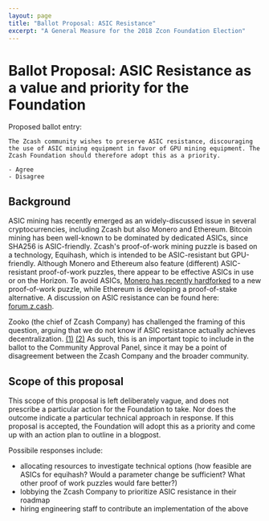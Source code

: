 ```yaml
---
layout: page
title: "Ballot Proposal: ASIC Resistance"
excerpt: "A General Measure for the 2018 Zcon Foundation Election"
---
```


# Ballot Proposal: ASIC Resistance as a value and priority for the Foundation

Proposed ballot entry:

```
The Zcash community wishes to preserve ASIC resistance, discouraging the use of ASIC mining equipment in favor of GPU mining equipment. The Zcash Foundation should therefore adopt this as a priority.

- Agree
- Disagree
```

## Background

ASIC mining has recently emerged as an widely-discussed issue in several cryptocurrencies, including Zcash but also Monero and Ethereum. Bitcoin mining has been well-known to be dominated by dedicated ASICs, since SHA256 is ASIC-friendly. Zcash's proof-of-work mining puzzle is based on a technology, Equihash, which is intended to be ASIC-resistant but GPU-friendly. Although Monero and Ethereum also feature (different) ASIC-resistant proof-of-work puzzles, there appear to be effective ASICs in use or on the Horizon. To avoid ASICs, [Monero has recently hardforked](https://cointelegraph.com/news/monero-hard-fork-appears-successful-as-devs-shun-bitmains-asic-miners) to a new proof-of-work puzzle, while Ethereum is developing a proof-of-stake alternative. A discussion on ASIC resistance can be found here: [forum.z.cash](https://forum.z.cash/t/let-s-talk-about-asic-mining/27353).

Zooko (the chief of Zcash Company) has challenged the framing of this question, arguing that we do not know if ASIC resistance  actually achieves decentralization. [(1)](http://www.crypto-news.in/news/alt-coins/zcash-founder-zooko-not-interested-asic-resistance/) [(2)](https://forum.z.cash/t/let-s-talk-about-asic-mining/27353/151) As such, this is an important topic to include in the ballot to the Community Approval Panel, since it may be a point of disagreement between the Zcash Company and the broader community.

## Scope of this proposal

This scope of this proposal is left deliberately vague, and does not prescribe a particular action for the Foundation to take. Nor does the outcome indicate a particular technical approach in response. If this proposal is accepted, the Foundation will adopt this as a priority and come up with an action plan to outline in a blogpost. 

Possibile responses include:
- allocating resources to investigate technical options (how feasible are ASICs for equihash? Would a parameter change be sufficient? What other proof of work puzzles would fare better?)
- lobbying the Zcash Company to prioritize ASIC resistance in their roadmap
- hiring engineering staff to contribute an implementation of the above
